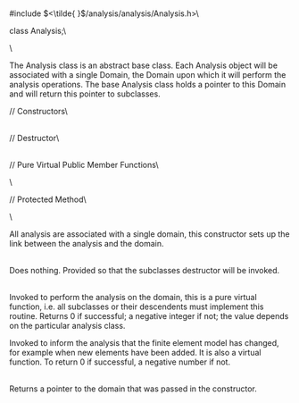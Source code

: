 \
\#include $<\tilde{ }$/analysis/analysis/Analysis.h$>$\

class Analysis;\

\

The Analysis class is an abstract base class. Each Analysis object will
be associated with a single Domain, the Domain upon which it will
perform the analysis operations. The base Analysis class holds a pointer
to this Domain and will return this pointer to subclasses.

// Constructors\

\
// Destructor\

\
// Pure Virtual Public Member Functions\

\

// Protected Method\

\

All analysis are associated with a single domain, this constructor sets
up the link between the analysis and the domain.

\
Does nothing. Provided so that the subclasses destructor will be
invoked.

\
Invoked to perform the analysis on the domain, this is a pure virtual
function, i.e. all subclasses or their descendents must implement this
routine. Returns 0 if successful; a negative integer if not; the value
depends on the particular analysis class.

Invoked to inform the analysis that the finite element model has
changed, for example when new elements have been added. It is also a
virtual function. To return $0$ if successful, a negative number if
not.

\
Returns a pointer to the domain that was passed in the constructor.
